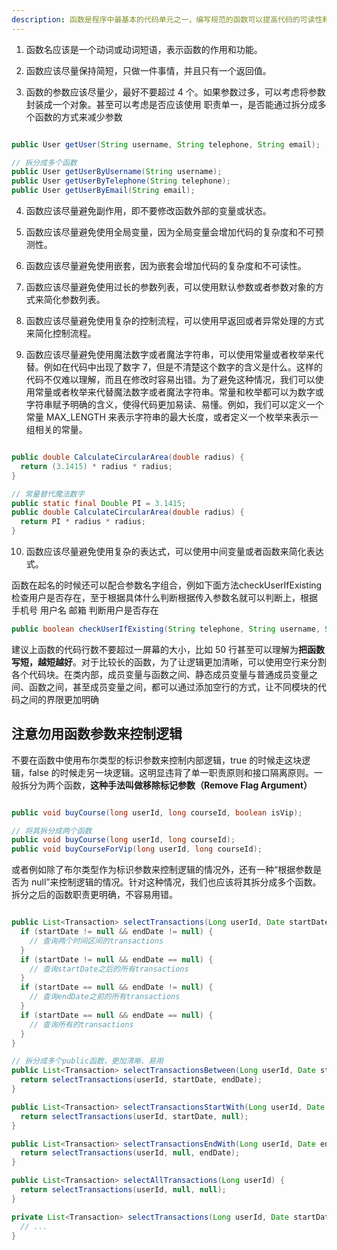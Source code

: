 ```yaml
---
description: 函数是程序中最基本的代码单元之一，编写规范的函数可以提高代码的可读性和可维护性
---
```

1. 函数名应该是一个动词或动词短语，表示函数的作用和功能。

2. 函数应该尽量保持简短，只做一件事情，并且只有一个返回值。

3. 函数的参数应该尽量少，最好不要超过 4 个。如果参数过多，可以考虑将参数封装成一个对象。甚至可以考虑是否应该使用 职责单一，是否能通过拆分成多个函数的方式来减少参数
~~~java

public User getUser(String username, String telephone, String email);

// 拆分成多个函数
public User getUserByUsername(String username);
public User getUserByTelephone(String telephone);
public User getUserByEmail(String email);
~~~



4. 函数应该尽量避免副作用，即不要修改函数外部的变量或状态。

5. 函数应该尽量避免使用全局变量，因为全局变量会增加代码的复杂度和不可预测性。

6. 函数应该尽量避免使用嵌套，因为嵌套会增加代码的复杂度和不可读性。

7. 函数应该尽量避免使用过长的参数列表，可以使用默认参数或者参数对象的方式来简化参数列表。

8. 函数应该尽量避免使用复杂的控制流程，可以使用早返回或者异常处理的方式来简化控制流程。

9.  函数应该尽量避免使用魔法数字或者魔法字符串，可以使用常量或者枚举来代替。例如在代码中出现了数字 7，但是不清楚这个数字的含义是什么。这样的代码不仅难以理解，而且在修改时容易出错。为了避免这种情况，我们可以使用常量或者枚举来代替魔法数字或者魔法字符串。常量和枚举都可以为数字或字符串赋予明确的含义，使得代码更加易读、易懂。例如，我们可以定义一个常量 MAX_LENGTH 来表示字符串的最大长度，或者定义一个枚举来表示一组相关的常量。

~~~java

public double CalculateCircularArea(double radius) {
  return (3.1415) * radius * radius;
}

// 常量替代魔法数字
public static final Double PI = 3.1415;
public double CalculateCircularArea(double radius) {
  return PI * radius * radius;
}
~~~

10. 函数应该尽量避免使用复杂的表达式，可以使用中间变量或者函数来简化表达式。


函数在起名的时候还可以配合参数名字组合，例如下面方法checkUserIfExisting  检查用户是否存在，至于根据具体什么判断根据传入参数名就可以判断上，根据 手机号 用户名 邮箱 判断用户是否存在

~~~java
public boolean checkUserIfExisting(String telephone, String username, String email)
~~~

建议上函数的代码行数不要超过一屏幕的大小，比如 50 行甚至可以理解为**把函数写短，越短越好**。对于比较长的函数，为了让逻辑更加清晰，可以使用空行来分割各个代码块。在类内部，成员变量与函数之间、静态成员变量与普通成员变量之间、函数之间，甚至成员变量之间，都可以通过添加空行的方式，让不同模块的代码之间的界限更加明确

## 注意勿用函数参数来控制逻辑

不要在函数中使用布尔类型的标识参数来控制内部逻辑，true 的时候走这块逻辑，false 的时候走另一块逻辑。这明显违背了单一职责原则和接口隔离原则。一般拆分为两个函数，**这种手法叫做移除标记参数（Remove Flag Argument）**
~~~java

public void buyCourse(long userId, long courseId, boolean isVip);

// 将其拆分成两个函数
public void buyCourse(long userId, long courseId);
public void buyCourseForVip(long userId, long courseId);
~~~
或者例如除了布尔类型作为标识参数来控制逻辑的情况外，还有一种“根据参数是否为 null”来控制逻辑的情况。针对这种情况，我们也应该将其拆分成多个函数。拆分之后的函数职责更明确，不容易用错。
~~~java

public List<Transaction> selectTransactions(Long userId, Date startDate, Date endDate) {
  if (startDate != null && endDate != null) {
    // 查询两个时间区间的transactions
  }
  if (startDate != null && endDate == null) {
    // 查询startDate之后的所有transactions
  }
  if (startDate == null && endDate != null) {
    // 查询endDate之前的所有transactions
  }
  if (startDate == null && endDate == null) {
    // 查询所有的transactions
  }
}

// 拆分成多个public函数，更加清晰、易用
public List<Transaction> selectTransactionsBetween(Long userId, Date startDate, Date endDate) {
  return selectTransactions(userId, startDate, endDate);
}

public List<Transaction> selectTransactionsStartWith(Long userId, Date startDate) {
  return selectTransactions(userId, startDate, null);
}

public List<Transaction> selectTransactionsEndWith(Long userId, Date endDate) {
  return selectTransactions(userId, null, endDate);
}

public List<Transaction> selectAllTransactions(Long userId) {
  return selectTransactions(userId, null, null);
}

private List<Transaction> selectTransactions(Long userId, Date startDate, Date endDate) {
  // ...
}
~~~